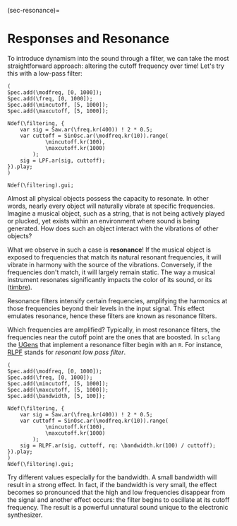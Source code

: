 (sec-resonance)=
# Responses and Resonance

To introduce dynamism into the sound through a filter, we can take the most straightforward approach: altering the cutoff frequency over time! 
Let's try this with a low-pass filter:

```isc
(
Spec.add(\modfreq, [0, 1000]);
Spec.add(\freq, [0, 1000]);
Spec.add(\mincutoff, [5, 1000]);
Spec.add(\maxcutoff, [5, 1000]);

Ndef(\filtering, {
    var sig = Saw.ar(\freq.kr(400)) ! 2 * 0.5;
    var cuttoff = SinOsc.ar(\modfreq.kr(10)).range(
            \mincutoff.kr(100), 
            \maxcutoff.kr(1000)
        );
    sig = LPF.ar(sig, cuttoff);
}).play;
)

Ndef(\filtering).gui;
```

Almost all physical objects possess the capacity to resonate. In other words, nearly every object will naturally vibrate at specific frequencies. 
Imagine a musical object, such as a string, that is not being actively played or plucked, yet exists within an environment where sound is being generated.
How does such an object interact with the vibrations of other objects?

What we observe in such a case is **resonance**!
If the musical object is exposed to frequencies that match its natural resonant frequencies, it will vibrate in harmony with the source of the vibrations. Conversely, if the frequencies don't match, it will largely remain static.
The way a musical instrument resonates significantly impacts the color of its sound, or its ([timbre](sec-timbre)).

Resonance filters intensify certain frequencies, amplifying the harmonics at those frequencies beyond their levels in the input signal.
This effect emulates resonance, hence these filters are known as resonance filters.

Which frequencies are amplified? 
Typically, in most resonance filters, the frequencies near the cutoff point are the ones that are boosted.
In ``sclang`` the [UGens](def-ugen) that implement a resonance filter begin with an ``R``.
For instance, [RLPF](https://doc.sccode.org/Classes/RLPF.html) stands for *resonant low pass filter*.

```isc
(
Spec.add(\modfreq, [0, 1000]);
Spec.add(\freq, [0, 1000]);
Spec.add(\mincutoff, [5, 1000]);
Spec.add(\maxcutoff, [5, 1000]);
Spec.add(\bandwidth, [5, 100]);

Ndef(\filtering, {
    var sig = Saw.ar(\freq.kr(400)) ! 2 * 0.5;
    var cuttoff = SinOsc.ar(\modfreq.kr(10)).range(
            \mincutoff.kr(100),
            \maxcutoff.kr(1000)
        );
    sig = RLPF.ar(sig, cuttoff, rq: \bandwidth.kr(100) / cuttoff);
}).play;
)
Ndef(\filtering).gui;
```

Try different values especially for the bandwidth.
A small bandwidth will result in a strong effect.
In fact, if the bandwidth is very small, the effect becomes so pronounced that the high and low frequencies disappear from the signal and another effect occurs: the filter begins to oscillate at its cutoff frequency.
The result is a powerful unnatural sound unique to the electronic synthesizer.
